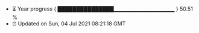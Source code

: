 - ⏳ Year progress { ███████████████▁▁▁▁▁▁▁▁▁▁▁▁▁▁▁ } 50.51 %
- ⏰ Updated on Sun, 04 Jul 2021 08:21:18 GMT

